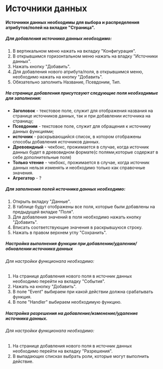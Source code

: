 # Источники данных

#### Источники данных необходимы для выбора и распределения атрибутов/полей на вкладке "Страница".

##### Для добавления источника данных необходимо:

1.  В вертикальном меню нажать на вкладку "Конфигурация".
2.  В открывшимся горизонтальном меню нажать на владку "Источники данных".
3.  Нажать кнопку "Добавить".
4.  Для добавления нового атрибута/поля, в открывшимся меню, необходимо нажать на кнопку "Добавить".
5.  Обязательно заполнить Название, Псевдоним, Тип.

##### На странице добавления присутсвуют следующие поля необходимые для заполнения:

- **Заголовок** - текстовое поле, служит для отображения названия на странице источников данных, так и при добавлении источника на страницу;
- **Псевдоним** - текстовое поле, служит для обращения к источнику данных функциями;
- **источник** - раскрывающийся список, в котором отображены способы добавления источников данных.
- **Древовидный** - чекбокс, прожимается в случае, когда источник данных будет в древовидном формате(с полями,которые содержат в себе дополнительные поля)
- **Только чтение** - чекбокс, прожимается в случае, когда источник данных нельзя изменять и необходимо только как справочные значения.
- **Агрегатор** - ?

##### Для заполнения полей источника данных необходимо:

1. Открыть вкладку "Данные".
2. В таблице будут отображены все поля, которые были добавлены на предыдущей вкладке "Поля".
3. Для добавления значений в поля необходимо нажать кнопку "Добавить".
4. Вписать соответствующие значения в раскрывшуюся строку.
5. Нажать в правом верхнем углу "Сохранить".

##### Настройка выполнения функции при добавлении/удалении/обновлении источника данных

###### Для настройки функционала необходимо:

1. На странице добавления нового поля в источник данных необходимо перейти на вкладку "События".
2. Нажать на кнопку "Добавить".
3. В поле "Event" выбираем при какой действии должна срабатывать функция.
4. В поле "Handler" выбираем необходимую функцию.

##### Настройка разрешения на добавление/изменение/удаление источника данных.
###### Для настройки функционала необходимо:
1. На странице добавления нового поля в источник данных необходимо перейти на вкладку "Разрешения".
2. В выпадающих списках выбрать роли, которые могут выполнить действие.